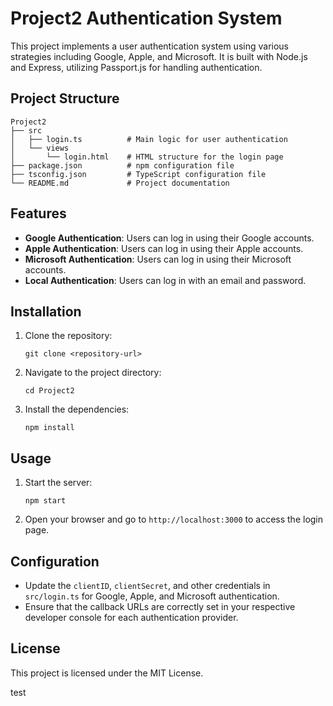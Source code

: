 # Project2 Authentication System

This project implements a user authentication system using various strategies including Google, Apple, and Microsoft. It is built with Node.js and Express, utilizing Passport.js for handling authentication.

## Project Structure

```
Project2
├── src
│   ├── login.ts          # Main logic for user authentication
│   └── views
│       └── login.html    # HTML structure for the login page
├── package.json          # npm configuration file
├── tsconfig.json         # TypeScript configuration file
└── README.md             # Project documentation
```

## Features

- **Google Authentication**: Users can log in using their Google accounts.
- **Apple Authentication**: Users can log in using their Apple accounts.
- **Microsoft Authentication**: Users can log in using their Microsoft accounts.
- **Local Authentication**: Users can log in with an email and password.

## Installation

1. Clone the repository:
   ```
   git clone <repository-url>
   ```
2. Navigate to the project directory:
   ```
   cd Project2
   ```
3. Install the dependencies:
   ```
   npm install
   ```

## Usage

1. Start the server:
   ```
   npm start
   ```
2. Open your browser and go to `http://localhost:3000` to access the login page.

## Configuration

- Update the `clientID`, `clientSecret`, and other credentials in `src/login.ts` for Google, Apple, and Microsoft authentication.
- Ensure that the callback URLs are correctly set in your respective developer console for each authentication provider.

## License

This project is licensed under the MIT License.

test
